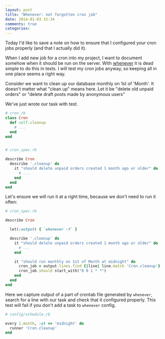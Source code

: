 ```yaml
---
layout: post
title: "Whenever: not forgotten cron job"
date: 2014-01-03 15:34
comments: true
categories: 
---
```


Today I'd like to save a note on how to ensure that I configured your cron jobs
properly (and that I actually did it).

When I add new job for a cron into my project, I want to document somehow when
it should be run on the server. With [whenever](https://github.com/javan/whenever) it is dead simple to do this
in tests. I will test my cron jobs anyway, so keeping all in one place seems a
right way.

Consider we want to clean up our database monthly on 1st of 'Month'. It doesn't
matter what "clean up" means here. Let it be "delete old unpaid orders" or
"delete draft posts made by anonymous users"

We've just wrote our task with test.

```ruby
# cron.rb
class Cron
  def self.cleanup
    # ...
  end
end


# cron_spec.rb

describe Cron
  describe '.cleanup' do
    it "should delete unpaid orders created 1 month ago or older" do
      # ...
    end
  end
end
```


Let's ensure we will run it at a right time, because we don't need to run it often:

```ruby
# cron_spec.rb

describe Cron

  let(:output) { `whenever -f` }

  describe '.cleanup' do
    it "should delete unpaid orders created 1 month ago or older" do
      # ...
    end

    it "should run monthly on 1st of Month at midnight" do
      cron_job = output.lines.find {|line| line.match 'Cron.cleanup'}
      cron_job.should start_with("0 0 1 * *")
    end
  end
end
```

Here we capture output of a part of crontab file generated by `whenever`,
search for a line with our task and check that it configured properly.
This test will fail if you don't add a task to `whenever` config.

```ruby
# config/schedule.rb

every 1.month, :at => 'midnight' do
  runner 'Cron.cleanup'
end
```
